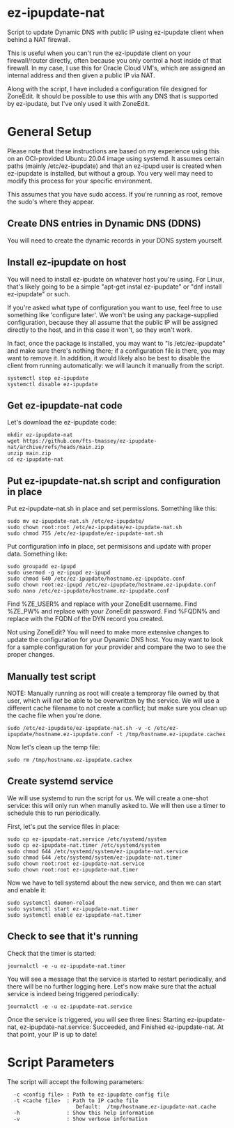 # ez-ipupdate-nat
Script to update Dynamic DNS with public IP using ez-ipupdate client when behind a NAT firewall.

This is useful when you can't run the ez-ipupdate client on your firewall/router directly, often
because you only control a host inside of that firewall.  In my case, I use this for Oracle Cloud
VM's, which are assigned an internal address and then given a public IP via NAT.

Along with the script, I have included a configuration file designed for ZoneEdit.  It should
be possible to use this with any DNS that is supported by ez-ipudate, but I've only used it
with ZoneEdit.

# General Setup
Please note that these instructions are based on my experience using this on an OCI-provided Ubuntu 20.04 image using systemd.  It assumes certain paths (mainly /etc/ez-ipupdate) and that an ez-ipupd user is created when ez-ipupdate is installed, but without a group.  You very well may need to modify this process for your specific environment.

This assumes that you have sudo access.  If you're running as root, remove the sudo's where they appear.

## Create DNS entries in Dynamic DNS (DDNS)
You will need to create the dynamic records in your DDNS system yourself.

## Install ez-ipupdate on host
You will need to install ez-ipudate on whatever host you're using.  For Linux, that's likely going to be a simple "apt-get instal ez-ipupdate" or "dnf install ez-ipupdate" or such.

If you're asked what type of configuration you want to use, feel free to use something like 'configure later'.  We won't be using any package-supplied configuration, because they all assume that the public IP will be assigned directly to the host, and in this case it won't, so they won't work.

In fact, once the package is installed, you may want to "ls /etc/ez-ipupdate" and make sure there's nothing there; if a configuration file is there, you may want to remove it.  In addition, it would likely also be best to disable the client from running automatically:  we will launch it manually from the script.
```
systemctl stop ez-ipupdate
systemctl disable ez-ipupdate
```

## Get ez-ipupdate-nat code
Let's download the ez-ipupdate code:
```
mkdir ez-ipupdate-nat
wget https://github.com/fts-tmassey/ez-ipupdate-nat/archive/refs/heads/main.zip
unzip main.zip
cd ez-ipupdate-nat
```

## Put ez-ipupdate-nat.sh script and configuration in place
Put ez-ipupdate-nat.sh in place and set permissions.  Something like this:
```
sudo mv ez-ipupdate-nat.sh /etc/ez-ipupdate/
sudo chown root:root /etc/ez-ipupdate/ez-ipupdate-nat.sh
sudo chmod 755 /etc/ez-ipupdate/ez-ipupdate-nat.sh
```
Put configuration info in place, set permisisons and update with proper data.  Something like:
```
sudo groupadd ez-ipupd
sudo usermod -g ez-ipupd ez-ipupd
sudo chmod 640 /etc/ez-ipupdate/hostname.ez-ipupdate.conf
sudo chown root:ez-ipupd /etc/ez-ipupdate/hostname.ez-ipupdate.conf
sudo nano /etc/ez-ipupdate/hostname.ez-ipupdate.conf
```
Find %ZE_USER% and replace with your ZoneEdit username.  Find %ZE_PW% and replace with your ZoneEdit password.  Find %FQDN% and replace with the FQDN of the DYN record you created.

Not using ZoneEdit?  You will need to make more extensive changes to update the configuration for your Dynamic DNS host.  You may want to look for a sample configuration for your provider and compare the two to see the proper changes.

## Manually test script
NOTE:  Manually running as root will create a temproray file owned by that user, which will *not* be able to be overwritten by the service.  We will use a different cache filename to not create a conflict; but make sure you clean up the cache file when you're done.
```
sudo /etc/ez-ipupdate/ez-ipupdate-nat.sh -v -c /etc/ez-ipupdate/hostname.ez-ipupdate.conf -t /tmp/hostname.ez-ipupdate.cachex
```
Now let's clean up the temp file:
```
sudo rm /tmp/hostname.ez-ipupdate.cachex
```
## Create systemd service
We will use systemd to run the script for us.  We will create a one-shot service:  this will only run when manully asked to.  We will then use a timer to schedule this to run periodically.

First, let's put the service files in place:
```
sudo cp ez-ipupdate-nat.service /etc/systemd/system
sudo cp ez-ipupdate-nat.timer /etc/systemd/system
sudo chmod 644 /etc/systemd/system/ez-ipupdate-nat.service
sudo chmod 644 /etc/systemd/system/ez-ipupdate-nat.timer
sudo chown root:root ez-ipupdate-nat.service
sudo chown root:root ez-ipupdate-nat.timer
```
Now we have to tell systemd about the new service, and then we can start and enable it:
```
sudo systemctl daemon-reload
sudo systemctl start ez-ipupdate-nat.timer
sudo systemctl enable ez-ipupdate-nat.timer
```

## Check to see that it's running
Check that the timer is started:
```
journalctl -e -u ez-ipupdate-nat.timer
```
You will see a message that the service is started to restart periodically, and there will be no further logging here.  Let's now make sure that the actual service is indeed being triggered periodically:
```
journalctl -e -u ez-ipupdate-nat.service
```
Once the service is triggered, you will see three lines:  Starting ez-ipupdate-nat, ez-ipupdate-nat.service: Succeeded, and Finished ez-ipupdate-nat.  At that point, your IP is up to date!

# Script Parameters
The script will accept the following parameters:
```
  -c <config file> : Path to ez-ipupdate config file
  -t <cache file>  : Path to IP cache file
                      Default:  /tmp/hostname.ez-ipupdate-nat.cache
  -h               : Show this help information
  -v               : Show verbose information
```

